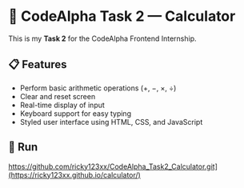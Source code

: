  # 🧮 CodeAlpha Task 2 — Calculator

This is my **Task 2** for the CodeAlpha Frontend Internship.

## 📋 Features
- Perform basic arithmetic operations (+, −, ×, ÷)
- Clear and reset screen
- Real-time display of input
- Keyboard support for easy typing
- Styled user interface using HTML, CSS, and JavaScript

## 🚀 Run
 https://github.com/ricky123xx/CodeAlpha_Task2_Calculator.git](https://ricky123xx.github.io/calculator/)
